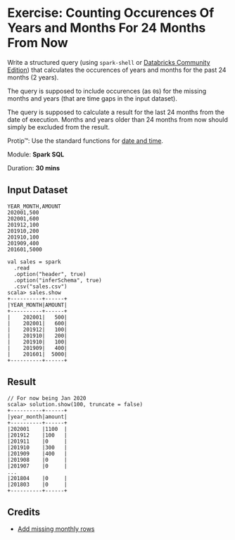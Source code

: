 # Exercise: Counting Occurences Of Years and Months For 24 Months From Now

Write a structured query (using `spark-shell` or [Databricks Community Edition](https://community.cloud.databricks.com)) that calculates the occurences of years and months for the past 24 months (2 years).

The query is supposed to include occurences (as `0`s) for the missing months and years (that are time gaps in the input dataset).

The query is supposed to calculate a result for the last 24 months from the date of execution. Months and years older than 24 months from now should simply be excluded from the result.

Protip™: Use the standard functions for [date and time](http://spark.apache.org/docs/latest/api/scala/index.html#org.apache.spark.sql.functions$).

Module: **Spark SQL**

Duration: **30 mins**

## Input Dataset

```text
YEAR_MONTH,AMOUNT
202001,500
202001,600
201912,100
201910,200
201910,100
201909,400
201601,5000
```

```text
val sales = spark
  .read
  .option("header", true)
  .option("inferSchema", true)
  .csv("sales.csv")
scala> sales.show
+----------+------+
|YEAR_MONTH|AMOUNT|
+----------+------+
|    202001|   500|
|    202001|   600|
|    201912|   100|
|    201910|   200|
|    201910|   100|
|    201909|   400|
|    201601|  5000|
+----------+------+
```

## Result

```text
// For now being Jan 2020
scala> solution.show(100, truncate = false)
+----------+------+
|year_month|amount|
+----------+------+
|202001    |1100  |
|201912    |100   |
|201911    |0     |
|201910    |300   |
|201909    |400   |
|201908    |0     |
|201907    |0     |
...
|201804    |0     |
|201803    |0     |
+----------+------+
```

## Credits

* [Add missing monthly rows](https://stackoverflow.com/q/59845353/1305344)

<!--
## Solution

```text
val date_range = sql("""
  SELECT date_format(add_months(concat(date_format(current_date,'yyyy-MM'), '-01'), -s.id), 'yyyyMM') AS year_month
  FROM range(0,23) s
  """)
val solution = date_range.as("d")
  .join(sales, Seq("year_month"), "left")
  .groupBy($"d.year_month")
  .agg(expr("sum(nvl(amount, 0))") as "amount") // nanvl would return doubles
  .orderBy($"year_month".desc)
```
-->
